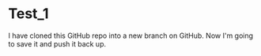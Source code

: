 # Test_1

I have cloned this GitHub repo into a new branch on GitHub.  Now I'm going to save it and push it back up.
